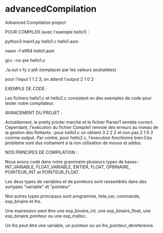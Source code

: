 # advancedCompilation
Advanced Compilation project


POUR COMPILER (avec l'exemple hello1) : 

python3 main1.py hello1.c hello1.asm

nasm -f elf64 hello1.asm

gcc -no-pie hello1.o

./a.out x fy z piA (remplacer par les valeurs souhaitées)

pour l'input 1 1 2 3, on attend l'output 2 1 0 2


EXEMPLE DE CODE : 

Les fichiers hello1.c et hello2.c consistent en des exemples de code pour tester notre compilateur.


AVANCEMENT DU PROJET : 

Actuellement, le pretty printer marche et le fichier Parser1 semble correct. Cependant, l'exécution du fichier Compile1 renvoie des erreurs au niveau de la gestion des flottants : pour hello1.c on obtient 3 2 2 2 et non pas 2 1 0 2 comme output.
Par contre, pour hello2.c, l'execution fonctionne bien.Ces probleme sont dus nottament à la non utilisation de movss et addss.


NOS PRINCIPES DE COMPILATION :

Nous avons codé dans notre grammaire plusieurs types de bases : INT_VARIABLE, FLOAT_VARIABLE, ENTIER, FLOAT, OPBINAIRE, POINTEUR_INT et POINTEUR_FLOAT.

Les deux types de variables et de pointeurs sont rassemblés dans des surtypes "variable" et "pointeur"

Nos autres types principaux sont programme, liste_var, commande, exp_binaire et lhs.

Une expression peut être une exp_binaire_int, une exp_binaire_float, une exp_binaire_pointeur ou une exp_malloc.

Un lhs peut être une variable, un pointeur ou un lhs_pointeur_dereference.
